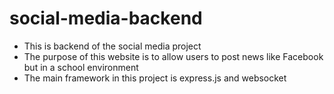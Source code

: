 # social-media-backend
- This is backend of the social media project
- The purpose of this website is to allow users to post news like Facebook but in a school environment
- The main framework in this project is express.js and websocket
